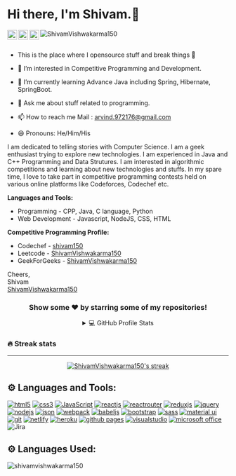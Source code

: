 
# Hi there, I'm Shivam.👋

<a href="https://www.linkedin.com/in/shivam-vishwakarma-150/">
  <img align="left" alt="Shivam vishwakarma - LinkedIn" width="22px" src="https://cdn.jsdelivr.net/npm/simple-icons@v3/icons/linkedin.svg"/>
</a>
<a href="mailto:arvind.972176@gmail.com">
  <img align="left" alt="Shivam vishwakarma - Mail" width="22px" src="https://img.icons8.com/ios-glyphs/30/000000/new-post.png"/>
</a>
<a href="https://github.com/ShivamVishwakarma150">
  <img align="left" alt="Portfolio" width="22px" src="https://cdn.jsdelivr.net/npm/simple-icons@v3/icons/nucleo.svg"/>
</a>

<img src="https://komarev.com/ghpvc/?username=ShivamVishwakarma150" alt="ShivamVishwakarma150"/>
<br />
<br />

- This is the place where I opensource stuff and break things 🤣

- 👀 I’m interested in Competitive Programming and Development.

- 🌱 I’m currently learning Advance Java including Spring, Hibernate, SpringBoot.

- 💬 Ask me about stuff related to programming.

- 📫 How to reach me Mail : arvind.972176@gmail.com

- 😄 Pronouns: He/Him/His

I am dedicated to telling stories with Computer Science. I am a geek enthusiast trying to explore new technologies. I am experienced in Java and C++ Programming and Data Strutures. I am interested in algorithmic competitions and learning about new technologies and stuffs. In my spare time, I love to take part in competitive programming contests held on various online platforms like Codeforces, Codechef etc.


**Languages and Tools:**
- Programming - CPP, Java, C language, Python
- Web Development - Javascript, NodeJS, CSS, HTML

**Competitive Programming Profile:**
- Codechef - [shivam150](https://www.codechef.com/users/shivam150)
- Leetcode - [ShivamVishwakarma150](https://leetcode.com/ShivamVishwakarma150/)
- GeekForGeeks - [ShivamVishwakarma150](https://auth.geeksforgeeks.org/user/shivamvishwakarma150)

Cheers,<br />
Shivam<br />
[ShivamVishwakarma150](https://github.com/ShivamVishwakarma150)

<div align="center">

### Show some ❤️ by starring some of my repositories!
<details> 
  <summary>💻 GitHub Profile Stats</summary>
  <br/>
    <a href="https://github.com/anuraghazra/github-readme-stats"><img alt="ShivamVishwakarma150's Github Stats" src="https://denvercoder1-github-readme-stats.vercel.app/api/?username=ShivamVishwakarma150&show_icons=true&include_all_commits=true&count_private=true&theme=react&hide_border=true&bg_color=1F222E&title_color=F85D7F&icon_color=F8D866" height="192px"/></a>
  
  <br/>

</details>
</div>

  ### 🔥 Streak stats
  <hr/>

<!-- GitHub Readme Streak Stats  -->
<p align="center">
  <a href="https://github.com/DenverCoder1/github-readme-streak-stats">
    <img title="🔥 Get streak stats for your profile at git.io/streak-stats" alt="ShivamVishwakarma150's streak" src="https://streak-stats.demolab.com/?user=ShivamVishwakarma150&theme=monokai-metallian&hide_border=true"/>
  </a>
</p>

## ⚙ Languages and Tools:
[![html5](https://img.shields.io/badge/HTML5-E34F26?style=for-the-badge&logo=html5&logoColor=white)](https://www.w3.org/html/)
[![css3](https://img.shields.io/badge/CSS3-1572B6?style=for-the-badge&logo=css3&logoColor=white)](https://www.w3schools.com/css/)
[![JavaScript](https://img.shields.io/badge/JavaScript-323330?style=for-the-badge&logo=javascript&logoColor=F7DF1E)](https://developer.mozilla.org/en-US/docs/Web/JavaScript)
[![reactjs](https://img.shields.io/badge/React-20232A?style=for-the-badge&logo=react&logoColor=61DAFB)](https://reactjs.org/)
[![reactrouter](https://img.shields.io/badge/React_Router-CA4245?style=for-the-badge&logo=react-router&logoColor=white)](https://reactrouter.com/en/main)
[![reduxjs](https://img.shields.io/badge/Redux-593D88?style=for-the-badge&logo=redux&logoColor=white)](https://redux.js.org)
[![jquery](https://img.shields.io/badge/jQuery-0769AD?style=for-the-badge&logo=jquery&logoColor=white)](https://jquery.com/)
[![nodejs](https://img.shields.io/badge/Node.js-339933?style=for-the-badge&logo=nodedotjs&logoColor=white)](https://nodejs.org)
[![json](https://img.shields.io/badge/json-5E5C5C?style=for-the-badge&logo=json&logoColor=white)](https://www.json.org/)
[![webpack](https://img.shields.io/badge/Webpack-8DD6F9?style=for-the-badge&logo=Webpack&logoColor=white)](https://webpack.js.org)
[![babeljs](https://img.shields.io/badge/Babel-F9DC3E?style=for-the-badge&logo=babel&logoColor=white)](https://babeljs.io/)
[![bootstrap](https://img.shields.io/badge/Bootstrap-563D7C?style=for-the-badge&logo=bootstrap&logoColor=white)](https://getbootstrap.com)
[![sass](https://img.shields.io/badge/Sass-CC6699?style=for-the-badge&logo=sass&logoColor=white)](https://sass-lang.com)
[![material ui](https://img.shields.io/badge/Material%20UI-007FFF?style=for-the-badge&logo=mui&logoColor=white)](https://mui.com/)
[![git](https://img.shields.io/badge/GIT-E44C30?style=for-the-badge&logo=git&logoColor=white)](https://git-scm.com/)
[![netlify](https://img.shields.io/badge/Netlify-00C7B7?style=for-the-badge&logo=netlify&logoColor=white)](https://www.netlify.com/)
[![heroku](https://img.shields.io/badge/Heroku-430098?style=for-the-badge&logo=heroku&logoColor=white)](https://www.heroku.com/)
[![github pages](https://img.shields.io/badge/GitHub%20Pages-222222?style=for-the-badge&logo=GitHub%20Pages&logoColor=white)](https://pages.github.com/)
[![visualstudio](https://img.shields.io/badge/VSCode-0078D4?style=for-the-badge&logo=visual%20studio%20code&logoColor=white)](https://code.visualstudio.com/)
[![microsoft office](https://img.shields.io/badge/Microsoft_Office-D83B01?style=for-the-badge&logo=microsoft-office&logoColor=white)](https://www.office.com/)
![Jira](https://img.shields.io/badge/jira-%230A0FFF.svg?style=for-the-badge&logo=jira&logoColor=white)

<!---
ShivamVishwakarma150/ShivamVishwakarma150 is a ✨ special ✨ repository because its `README.md` (this file) appears on your GitHub profile.
You can click the Preview link to take a look at your changes.
--->

## ⚙ Languages Used:

<p><img align="left" src="https://github-readme-stats.vercel.app/api/top-langs?username=shivamvishwakarma150&show_icons=true&locale=en&layout=compact" alt="shivamvishwakarma150" /></p>

